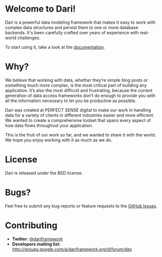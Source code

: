 Welcome to Dari!
================

Dari is a powerful data modeling framework that makes it easy to work with
complex data structures and persist them to one or more database backends. It's
been carefully crafted over years of experience with real-world challenges.

To start using it, take a look at the [documentation](http://www.dariframework.org/documentation.html).

Why?
====

We believe that working with data, whether they’re simple blog posts or
something much more complex, is the most critical part of building any
application. It’s also the most difficult and frustrating, because the current
generation of data access frameworks don’t do enough to provide you with all
the information necessary to let you be productive as possible.

Dari was created at PERFECT SENSE digital to make our work in handling data for
a variety of clients in different industries easier and more efficient. We
wanted to create a comprehensive toolset that spans every aspect of how data
flows throughout your application.

This is the fruit of our work so far, and we wanted to share it with the world.
We hope you enjoy working with it as much as we do.

License
=======

Dari is released under the BSD license.

Bugs?
=====

Feel free to submit any bug reports or feature requests to the
[GitHub Issues](https://github.com/perfectsense/dari/issues).

Contributing
============

* **Twitter:** [@dariframework](http://twitter.com/dariframework)
* **Developers mailing list:** http://groups.google.com/a/dariframework.org/d/forum/dev

